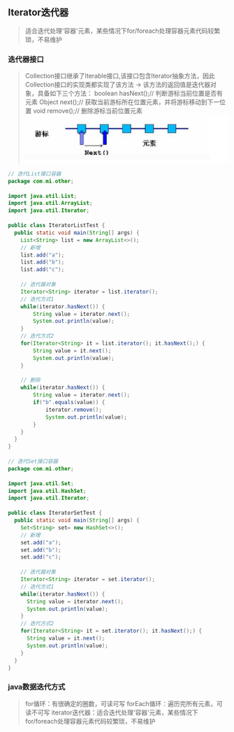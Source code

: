 ## Iterator迭代器
> 适合迭代处理'容器'元素，某些情况下for/foreach处理容器元素代码较繁琐，不易维护

### 迭代器接口
> Collection接口继承了Iterable接口,该接口包含Iterator抽象方法，因此Collection接口的实现类都实现了该方法 -> 该方法的返回值是迭代器对象，具备如下三个方法：
> boolean hasNext();// 判断游标当前位置是否有元素
> Object next();// 获取当前游标所在位置元素，并将游标移动到下一位置
> void remove();// 删除游标当前位置元素
![](assets/迭代器接口.png)

```java
// 迭代List接口容器
package com.mi.other;

import java.util.List;
import java.util.ArrayList;
import java.util.Iterator;

public class IteratorListTest {
  public static void main(String[] args) {
    List<String> list = new ArrayList<>();
    // 新增
    list.add("a");
    list.add("b");
    list.add("c");

    // 迭代器对象
    Iterator<String> iterator = list.iterator();
    // 迭代方式1
    while(iterator.hasNext()) {
        String value = iterator.next();
        System.out.println(value);
    }
    // 迭代方式2
    for(Iterator<String> it = list.iterator(); it.hasNext();) {
        String value = it.next();
        System.out.println(value);
    }

    // 删除
    while(iterator.hasNext()) {
        String value = iterator.next();
        if("b".equals(value)) {
            iterator.remove();
            System.out.println(value);
        }
    }
  }
}

// 迭代Set接口容器
package com.mi.other;

import java.util.Set;
import java.util.HashSet;
import java.util.Iterator;

public class IteratorSetTest {
  public static void main(String[] args) {
    Set<String> set= new HashSet<>();
    // 新增
    set.add("a");
    set.add("b");
    set.add("c");

    // 迭代器对象
    Iterator<String> iterator = set.iterator();
    // 迭代方式1
    while(iterator.hasNext()) {
      String value = iterator.next();
      System.out.println(value);
    }
    // 迭代方式2
    for(Iterator<String> it = set.iterator(); it.hasNext();) {
      String value = it.next();
      System.out.println(value);
    }
  }
}
```

### java数据迭代方式
> for循环：有很确定的圈数，可读可写
> forEach循环：遍历完所有元素，可读不可写
> iterator迭代器：适合迭代处理'容器'元素，某些情况下for/foreach处理容器元素代码较繁琐，不易维护